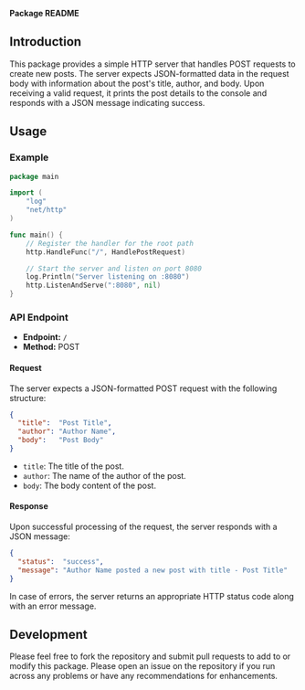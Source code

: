 **Package README**

## Introduction

This package provides a simple HTTP server that handles POST requests to create new posts. The server expects JSON-formatted data in the request body with information about the post's title, author, and body. Upon receiving a valid request, it prints the post details to the console and responds with a JSON message indicating success.

## Usage

### Example

```go
package main

import (
	"log"
	"net/http"
)

func main() {
	// Register the handler for the root path
	http.HandleFunc("/", HandlePostRequest)

	// Start the server and listen on port 8080
	log.Println("Server listening on :8080")
	http.ListenAndServe(":8080", nil)
}
```

### API Endpoint

- **Endpoint:** `/`
- **Method:** POST

#### Request

The server expects a JSON-formatted POST request with the following structure:

```json
{
  "title":  "Post Title",
  "author": "Author Name",
  "body":   "Post Body"
}
```

- `title`: The title of the post.
- `author`: The name of the author of the post.
- `body`: The body content of the post.

#### Response

Upon successful processing of the request, the server responds with a JSON message:

```json
{
  "status":  "success",
  "message": "Author Name posted a new post with title - Post Title"
}
```

In case of errors, the server returns an appropriate HTTP status code along with an error message.

## Development

Please feel free to fork the repository and submit pull requests to add to or modify this package. Please open an issue on the repository if you run across any problems or have any recommendations for enhancements.
